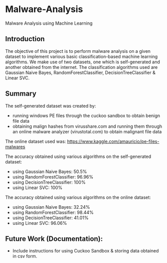 # Malware-Analysis
Malware Analysis using Machine Learning

## Introduction

The objective of this project is to perform malware analysis on a given dataset to implement various basic classification-based machine learning algorithms. We make use of two datasets, one which is self-generated and another obtained from the internet. The classification algorithms used are Gaussian Naive Bayes, RandomForestClassifier, DecisionTreeClassifier & Linear SVC.

## Summary

The self-generated dataset was created by:
- running windows PE files through the cuckoo sandbox to obtain benign file data
- obtaining malign hashes from virusshare.com and running them through an online malware analyzer (virustotal.com) to obtain malignant file data

The online dataset used was: https://www.kaggle.com/amauricio/pe-files-malwares

The accuracy obtained using various algorithms on the self-generated dataset:
- using Gaussian Naive Bayes: 50.5%
- using RandomForestClassifier: 96.96%
- using DecisionTreeClassifier: 100%
- using Linear SVC: 100%

The accuracy obtained using various algorithms on the online dataset:
- using Gaussian Naive Bayes: 32.24%
- using RandomForestClassifier: 98.44%
- using DecisionTreeClassifier: 41.01%
- using Linear SVC: 96.06%

## Future Work (Documentation):
- Include instructions for using Cuckoo Sandbox & storing data obtained in csv form.
